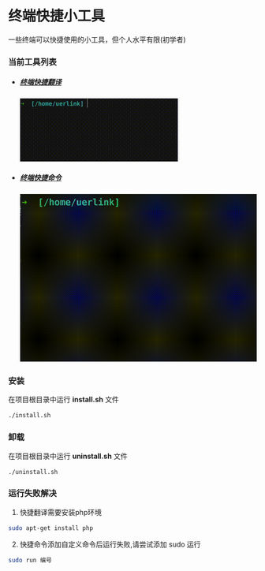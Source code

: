 # 终端快捷小工具
一些终端可以快捷使用的小工具，但个人水平有限(初学者)

### 当前工具列表
- ##### [终端快捷翻译](./fy/README.md)
    ![](./fy/Translate-demo.gif)
- ##### [终端快捷命令](./run/README.md)
    ![](./run/run-demo.gif)
### 安装
在项目根目录中运行 **install.sh** 文件
```bash
./install.sh
```
### 卸载
在项目根目录中运行 **uninstall.sh** 文件
```bash
./uninstall.sh
```

### 运行失败解决
1. 快捷翻译需要安装php环境
```bash
sudo apt-get install php
```
2. 快捷命令添加自定义命令后运行失败,请尝试添加 sudo 运行
```bash
sudo run 编号
```
